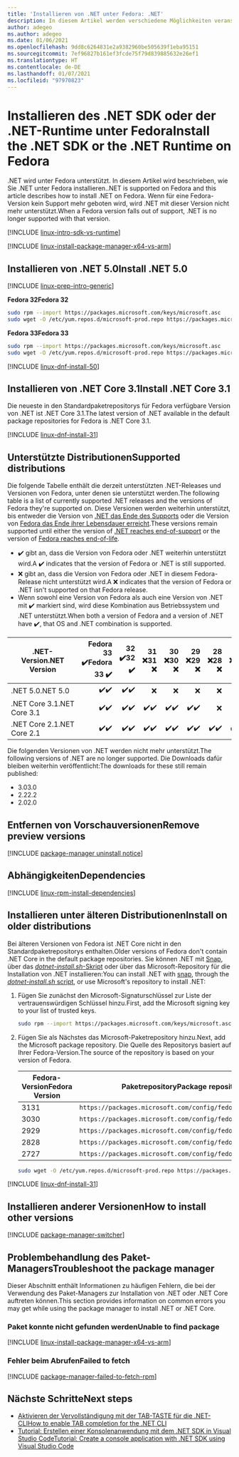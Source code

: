 ```yaml
---
title: 'Installieren von .NET unter Fedora: .NET'
description: In diesem Artikel werden verschiedene Möglichkeiten veranschaulicht, das .NET SDK und die .NET-Runtime für Fedora zu installieren.
author: adegeo
ms.author: adegeo
ms.date: 01/06/2021
ms.openlocfilehash: 9dd8c6264831e2a9382960be505639f1eba95151
ms.sourcegitcommit: 7ef96827b161ef3fcde75f79d839885632e26ef1
ms.translationtype: HT
ms.contentlocale: de-DE
ms.lasthandoff: 01/07/2021
ms.locfileid: "97970823"
---
```

# <a name="install-the-net-sdk-or-the-net-runtime-on-fedora"></a><span data-ttu-id="f9630-103">Installieren des .NET SDK oder der .NET-Runtime unter Fedora</span><span class="sxs-lookup"><span data-stu-id="f9630-103">Install the .NET SDK or the .NET Runtime on Fedora</span></span>

<span data-ttu-id="f9630-104">.NET wird unter Fedora unterstützt. In diesem Artikel wird beschrieben, wie Sie .NET unter Fedora installieren.</span><span class="sxs-lookup"><span data-stu-id="f9630-104">.NET is supported on Fedora and this article describes how to install .NET on Fedora.</span></span> <span data-ttu-id="f9630-105">Wenn für eine Fedora-Version kein Support mehr geboten wird, wird .NET mit dieser Version nicht mehr unterstützt.</span><span class="sxs-lookup"><span data-stu-id="f9630-105">When a Fedora version falls out of support, .NET is no longer supported with that version.</span></span>

[!INCLUDE [linux-intro-sdk-vs-runtime](includes/linux-intro-sdk-vs-runtime.md)]

[!INCLUDE [linux-install-package-manager-x64-vs-arm](includes/linux-install-package-manager-x64-vs-arm.md)]

## <a name="install-net-50"></a><span data-ttu-id="f9630-106">Installieren von .NET 5.0</span><span class="sxs-lookup"><span data-stu-id="f9630-106">Install .NET 5.0</span></span>

[!INCLUDE [linux-prep-intro-generic](includes/linux-prep-intro-generic.md)]

<span data-ttu-id="f9630-107">**Fedora 32**</span><span class="sxs-lookup"><span data-stu-id="f9630-107">**Fedora 32**</span></span>

```bash
sudo rpm --import https://packages.microsoft.com/keys/microsoft.asc
sudo wget -O /etc/yum.repos.d/microsoft-prod.repo https://packages.microsoft.com/config/fedora/32/prod.repo
```

<span data-ttu-id="f9630-108">**Fedora 33**</span><span class="sxs-lookup"><span data-stu-id="f9630-108">**Fedora 33**</span></span>

```bash
sudo rpm --import https://packages.microsoft.com/keys/microsoft.asc
sudo wget -O /etc/yum.repos.d/microsoft-prod.repo https://packages.microsoft.com/config/fedora/33/prod.repo
```

[!INCLUDE [linux-dnf-install-50](includes/linux-install-50-dnf.md)]

## <a name="install-net-core-31"></a><span data-ttu-id="f9630-109">Installieren von .NET Core 3.1</span><span class="sxs-lookup"><span data-stu-id="f9630-109">Install .NET Core 3.1</span></span>

<span data-ttu-id="f9630-110">Die neueste in den Standardpaketrepositorys für Fedora verfügbare Version von .NET ist .NET Core 3.1.</span><span class="sxs-lookup"><span data-stu-id="f9630-110">The latest version of .NET available in the default package repositories for Fedora is .NET Core 3.1.</span></span>

[!INCLUDE [linux-dnf-install-31](includes/linux-install-31-dnf.md)]

## <a name="supported-distributions"></a><span data-ttu-id="f9630-111">Unterstützte Distributionen</span><span class="sxs-lookup"><span data-stu-id="f9630-111">Supported distributions</span></span>

<span data-ttu-id="f9630-112">Die folgende Tabelle enthält die derzeit unterstützten .NET-Releases und Versionen von Fedora, unter denen sie unterstützt werden.</span><span class="sxs-lookup"><span data-stu-id="f9630-112">The following table is a list of currently supported .NET releases and the versions of Fedora they're supported on.</span></span> <span data-ttu-id="f9630-113">Diese Versionen werden weiterhin unterstützt, bis entweder die Version von [.NET das Ende des Supports](https://dotnet.microsoft.com/platform/support/policy/dotnet-core) oder die Version von [Fedora das Ende ihrer Lebensdauer erreicht](https://fedoraproject.org/wiki/End_of_life).</span><span class="sxs-lookup"><span data-stu-id="f9630-113">These versions remain supported until either the version of [.NET reaches end-of-support](https://dotnet.microsoft.com/platform/support/policy/dotnet-core) or the version of [Fedora reaches end-of-life](https://fedoraproject.org/wiki/End_of_life).</span></span>

- <span data-ttu-id="f9630-114">✔️ gibt an, dass die Version von Fedora oder .NET weiterhin unterstützt wird.</span><span class="sxs-lookup"><span data-stu-id="f9630-114">A ✔️ indicates that the version of Fedora or .NET is still supported.</span></span>
- <span data-ttu-id="f9630-115">❌ gibt an, dass die Version von Fedora oder .NET in diesem Fedora-Release nicht unterstützt wird.</span><span class="sxs-lookup"><span data-stu-id="f9630-115">A ❌ indicates that the version of Fedora or .NET isn't supported on that Fedora release.</span></span>
- <span data-ttu-id="f9630-116">Wenn sowohl eine Version von Fedora als auch eine Version von .NET mit ✔️ markiert sind, wird diese Kombination aus Betriebssystem und .NET unterstützt.</span><span class="sxs-lookup"><span data-stu-id="f9630-116">When both a version of Fedora and a version of .NET have ✔️, that OS and .NET combination is supported.</span></span>

| <span data-ttu-id="f9630-117">.NET-Version</span><span class="sxs-lookup"><span data-stu-id="f9630-117">.NET Version</span></span>  | <span data-ttu-id="f9630-118">Fedora 33 ✔️</span><span class="sxs-lookup"><span data-stu-id="f9630-118">Fedora 33 ✔️</span></span> | <span data-ttu-id="f9630-119">32 ✔️</span><span class="sxs-lookup"><span data-stu-id="f9630-119">32 ✔️</span></span> | <span data-ttu-id="f9630-120">31 ❌</span><span class="sxs-lookup"><span data-stu-id="f9630-120">31 ❌</span></span> | <span data-ttu-id="f9630-121">30 ❌</span><span class="sxs-lookup"><span data-stu-id="f9630-121">30 ❌</span></span> | <span data-ttu-id="f9630-122">29 ❌</span><span class="sxs-lookup"><span data-stu-id="f9630-122">29 ❌</span></span> | <span data-ttu-id="f9630-123">28 ❌</span><span class="sxs-lookup"><span data-stu-id="f9630-123">28 ❌</span></span> | <span data-ttu-id="f9630-124">27 ❌</span><span class="sxs-lookup"><span data-stu-id="f9630-124">27 ❌</span></span> |
| ------------  | ---------: | --: | --: | --: | --: | --: | --: |
| <span data-ttu-id="f9630-125">.NET 5.0</span><span class="sxs-lookup"><span data-stu-id="f9630-125">.NET 5.0</span></span>      | <span data-ttu-id="f9630-126">✔️</span><span class="sxs-lookup"><span data-stu-id="f9630-126">✔️</span></span>        | <span data-ttu-id="f9630-127">✔️</span><span class="sxs-lookup"><span data-stu-id="f9630-127">✔️</span></span> | ❌|❌ |❌ |❌  |❌ |
| <span data-ttu-id="f9630-128">.NET Core 3.1</span><span class="sxs-lookup"><span data-stu-id="f9630-128">.NET Core 3.1</span></span> | <span data-ttu-id="f9630-129">✔️</span><span class="sxs-lookup"><span data-stu-id="f9630-129">✔️</span></span>        | <span data-ttu-id="f9630-130">✔️</span><span class="sxs-lookup"><span data-stu-id="f9630-130">✔️</span></span> | <span data-ttu-id="f9630-131">✔️</span><span class="sxs-lookup"><span data-stu-id="f9630-131">✔️</span></span>|<span data-ttu-id="f9630-132">✔️</span><span class="sxs-lookup"><span data-stu-id="f9630-132">✔️</span></span> |<span data-ttu-id="f9630-133">✔️</span><span class="sxs-lookup"><span data-stu-id="f9630-133">✔️</span></span> |❌  |❌ |
| <span data-ttu-id="f9630-134">.NET Core 2.1</span><span class="sxs-lookup"><span data-stu-id="f9630-134">.NET Core 2.1</span></span> | <span data-ttu-id="f9630-135">✔️</span><span class="sxs-lookup"><span data-stu-id="f9630-135">✔️</span></span>        | <span data-ttu-id="f9630-136">✔️</span><span class="sxs-lookup"><span data-stu-id="f9630-136">✔️</span></span> | <span data-ttu-id="f9630-137">✔️</span><span class="sxs-lookup"><span data-stu-id="f9630-137">✔️</span></span>|<span data-ttu-id="f9630-138">✔️</span><span class="sxs-lookup"><span data-stu-id="f9630-138">✔️</span></span> |<span data-ttu-id="f9630-139">✔️</span><span class="sxs-lookup"><span data-stu-id="f9630-139">✔️</span></span> |<span data-ttu-id="f9630-140">✔️</span><span class="sxs-lookup"><span data-stu-id="f9630-140">✔️</span></span>  |<span data-ttu-id="f9630-141">✔️</span><span class="sxs-lookup"><span data-stu-id="f9630-141">✔️</span></span> |

<span data-ttu-id="f9630-142">Die folgenden Versionen von .NET werden nicht mehr unterstützt.</span><span class="sxs-lookup"><span data-stu-id="f9630-142">The following versions of .NET are no longer supported.</span></span> <span data-ttu-id="f9630-143">Die Downloads dafür bleiben weiterhin veröffentlicht:</span><span class="sxs-lookup"><span data-stu-id="f9630-143">The downloads for these still remain published:</span></span>

- <span data-ttu-id="f9630-144">3.0</span><span class="sxs-lookup"><span data-stu-id="f9630-144">3.0</span></span>
- <span data-ttu-id="f9630-145">2.2</span><span class="sxs-lookup"><span data-stu-id="f9630-145">2.2</span></span>
- <span data-ttu-id="f9630-146">2.0</span><span class="sxs-lookup"><span data-stu-id="f9630-146">2.0</span></span>

## <a name="remove-preview-versions"></a><span data-ttu-id="f9630-147">Entfernen von Vorschauversionen</span><span class="sxs-lookup"><span data-stu-id="f9630-147">Remove preview versions</span></span>

[!INCLUDE [package-manager uninstall notice](./includes/linux-uninstall-preview-info.md)]

## <a name="dependencies"></a><span data-ttu-id="f9630-148">Abhängigkeiten</span><span class="sxs-lookup"><span data-stu-id="f9630-148">Dependencies</span></span>

[!INCLUDE [linux-rpm-install-dependencies](includes/linux-rpm-install-dependencies.md)]

## <a name="install-on-older-distributions"></a><span data-ttu-id="f9630-149">Installieren unter älteren Distributionen</span><span class="sxs-lookup"><span data-stu-id="f9630-149">Install on older distributions</span></span>

<span data-ttu-id="f9630-150">Bei älteren Versionen von Fedora ist .NET Core nicht in den Standardpaketrepositorys enthalten.</span><span class="sxs-lookup"><span data-stu-id="f9630-150">Older versions of Fedora don't contain .NET Core in the default package repositories.</span></span> <span data-ttu-id="f9630-151">Sie können .NET mit [Snap](linux-snap.md), über das [_dotnet-install.sh_-Skript](linux-scripted-manual.md#scripted-install) oder über das Microsoft-Repository für die Installation von .NET installieren:</span><span class="sxs-lookup"><span data-stu-id="f9630-151">You can install .NET with [snap](linux-snap.md), through the [_dotnet-install.sh_ script](linux-scripted-manual.md#scripted-install), or use Microsoft's repository to install .NET:</span></span>

01. <span data-ttu-id="f9630-152">Fügen Sie zunächst den Microsoft-Signaturschlüssel zur Liste der vertrauenswürdigen Schlüssel hinzu.</span><span class="sxs-lookup"><span data-stu-id="f9630-152">First, add the Microsoft signing key to your list of trusted keys.</span></span>

    ```bash
    sudo rpm --import https://packages.microsoft.com/keys/microsoft.asc
    ```

02. <span data-ttu-id="f9630-153">Fügen Sie als Nächstes das Microsoft-Paketrepository hinzu.</span><span class="sxs-lookup"><span data-stu-id="f9630-153">Next, add the Microsoft package repository.</span></span> <span data-ttu-id="f9630-154">Die Quelle des Repositorys basiert auf Ihrer Fedora-Version.</span><span class="sxs-lookup"><span data-stu-id="f9630-154">The source of the repository is based on your version of Fedora.</span></span>

    | <span data-ttu-id="f9630-155">Fedora-Version</span><span class="sxs-lookup"><span data-stu-id="f9630-155">Fedora Version</span></span> | <span data-ttu-id="f9630-156">Paketrepository</span><span class="sxs-lookup"><span data-stu-id="f9630-156">Package repository</span></span> |
    | -------------- | ------- |
    | <span data-ttu-id="f9630-157">31</span><span class="sxs-lookup"><span data-stu-id="f9630-157">31</span></span>             | `https://packages.microsoft.com/config/fedora/31/prod.repo` |
    | <span data-ttu-id="f9630-158">30</span><span class="sxs-lookup"><span data-stu-id="f9630-158">30</span></span>             | `https://packages.microsoft.com/config/fedora/30/prod.repo` |
    | <span data-ttu-id="f9630-159">29</span><span class="sxs-lookup"><span data-stu-id="f9630-159">29</span></span>             | `https://packages.microsoft.com/config/fedora/29/prod.repo` |
    | <span data-ttu-id="f9630-160">28</span><span class="sxs-lookup"><span data-stu-id="f9630-160">28</span></span>             | `https://packages.microsoft.com/config/fedora/28/prod.repo` |
    | <span data-ttu-id="f9630-161">27</span><span class="sxs-lookup"><span data-stu-id="f9630-161">27</span></span>             | `https://packages.microsoft.com/config/fedora/27/prod.repo` |

    ```bash
    sudo wget -O /etc/yum.repos.d/microsoft-prod.repo https://packages.microsoft.com/config/fedora/31/prod.repo
    ```

[!INCLUDE [linux-dnf-install-31](./includes/linux-install-31-dnf.md)]

## <a name="how-to-install-other-versions"></a><span data-ttu-id="f9630-162">Installieren anderer Versionen</span><span class="sxs-lookup"><span data-stu-id="f9630-162">How to install other versions</span></span>

[!INCLUDE [package-manager-switcher](./includes/package-manager-heading-hack-pkgname.md)]

## <a name="troubleshoot-the-package-manager"></a><span data-ttu-id="f9630-163">Problembehandlung des Paket-Managers</span><span class="sxs-lookup"><span data-stu-id="f9630-163">Troubleshoot the package manager</span></span>

<span data-ttu-id="f9630-164">Dieser Abschnitt enthält Informationen zu häufigen Fehlern, die bei der Verwendung des Paket-Managers zur Installation von .NET oder .NET Core auftreten können.</span><span class="sxs-lookup"><span data-stu-id="f9630-164">This section provides information on common errors you may get while using the package manager to install .NET or .NET Core.</span></span>

### <a name="unable-to-find-package"></a><span data-ttu-id="f9630-165">Paket konnte nicht gefunden werden</span><span class="sxs-lookup"><span data-stu-id="f9630-165">Unable to find package</span></span>

[!INCLUDE [linux-install-package-manager-x64-vs-arm](includes/linux-install-package-manager-x64-vs-arm.md)]

### <a name="failed-to-fetch"></a><span data-ttu-id="f9630-166">Fehler beim Abrufen</span><span class="sxs-lookup"><span data-stu-id="f9630-166">Failed to fetch</span></span>

[!INCLUDE [package-manager-failed-to-fetch-rpm](includes/package-manager-failed-to-fetch-rpm.md)]

## <a name="next-steps"></a><span data-ttu-id="f9630-167">Nächste Schritte</span><span class="sxs-lookup"><span data-stu-id="f9630-167">Next steps</span></span>

- [<span data-ttu-id="f9630-168">Aktivieren der Vervollständigung mit der TAB-TASTE für die .NET-CLI</span><span class="sxs-lookup"><span data-stu-id="f9630-168">How to enable TAB completion for the .NET CLI</span></span>](../tools/enable-tab-autocomplete.md)
- [<span data-ttu-id="f9630-169">Tutorial: Erstellen einer Konsolenanwendung mit dem .NET SDK in Visual Studio Code</span><span class="sxs-lookup"><span data-stu-id="f9630-169">Tutorial: Create a console application with .NET SDK using Visual Studio Code</span></span>](../tutorials/with-visual-studio-code.md)
